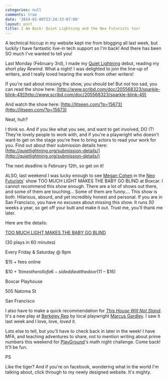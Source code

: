 ```yaml
---
categories: null
comments: true
date: '2014-02-09T23:24:33-07:00'
layout: post
title: I Am Back! Quiet Lightning and the Neo Futurists too!
---
```


A technical hiccup in my website kept me from blogging all last week, but luckily I have fantastic live-in tech support so I'm back! And there has been SO much I've wanted to tell you!

Last Monday (February 3rd), I made my [Quiet Lightning](http://quietlightning.org/) debut, reading my short play *Rewind*. What a night! I was delighted to join the line-up of writers, and I really loved hearing the work from other writers!

If you're sad about missing the show, you should be! But not too sad, you can read the show here: [http://www.scribd.com/doc/205568323/sparkle-blink-49](http://www.scribd.com/doc/205568323/sparkle-blink-49)

And watch the show here: [http://litseen.com/?p=15673](http://litseen.com/?p=15673)

Neat, huh?

I think so. And if you like what you see, and want to get involved, DO IT! They're lovely people to work with, and if you're a playwright who doesn't want to get on the stage you're free to bring actors to read your work for you. Find out about their submission details here: [http://quietlightning.org/submission-details/](http://quietlightning.org/submission-details/)

The next deadline is February 12th, so get on it!

ALSO, last weekend I was lucky enough to see [Megan Cohen](http://plays.megancohen.com/) in the [Neo Futurists](http://www.sfneofuturists.com/)' show TOO MUCH LIGHT MAKES THE BABY GO BLIND at Boxcar. I cannot recommend this show enough. There are a lot of shows out there, and some of them are touching... Some of them are funny.... This show is both. Hilarious, absurd, and yet incredibly honest and personal. If you are in San Francisco, you have no excuses about missing this show. It runs *50* weeks a year, so get off your butt and make it out. Trust me, you'll thank me later.

Here are the details:

[TOO MUCH LIGHT MAKES THE BABY GO BLIND](http://toomuchlight.bpt.me/)

(30 plays in 60 minutes)

Every Friday & Saturday @ 9pm

$15 + fees online

$10 + $1 times the roll of a 6-sided die at the door ($11 – $16)

Boxcar Playhouse

505 Natoma St

San Francisco

I also have to make a quick recommendation for [*This House Will Not Stand*](http://www.berkeleyrep.org/season/1314/7248.asp). It's a new play at [Berkeley Rep](http://www.berkeleyrep.org/) by local playwright [Marcus Gardley](http://newdramatists.org/marcus-gardley). I saw it last week and I love, love, *loved* it.

Lots else to tell, but you'll have to check back in later in the week! I have MFA, and teaching adventures to share, not to mention writing about prime numbers this weekend for [PlayGround](http://playground-sf.org/)'s math night challenge. Come back! It'll be fun.

PS

Like the tiger? And if you're on facebook, wondering what in the world I'm talking about, click through to my newly designed website. It's mighty.